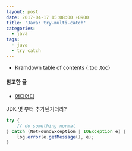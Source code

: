 ```yaml
---
layout: post
date: 2017-04-17 15:08:00 +0900
title: 'Java: try-multi-catch'
categories:
  - java
tags:
  - java
  - try catch
---
```


* Kramdown table of contents
{:toc .toc}

#### 참고한 글

- [어디어디](/assad)


JDK 몇 부터 추가된거더라?

```java
try {
	// do something normal
} catch (NotFoundException | IOException e) {
	log.error(e.getMessage(), e);
}
```
